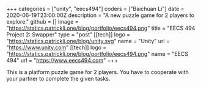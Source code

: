 +++
categories = ["unity", "eecs494"]
coders = ["Baichuan Li"]
date = 2020-06-19T23:00:00Z
description = "A new puzzle game for 2 players to explore."
github = []
image = "https://statics.patrickli.one/blog/portfolio/eecs494.png"
title = "EECS 494 Project 2: Swapper"
type = "post"
[[tech]]
logo = "https://statics.patrickli.one/blog/unity.svg"
name = "Unity"
url = "https://www.unity.com"
[[tech]]
logo = "https://statics.patrickli.one/blog/portfolio/eecs494.png"
name = "EECS 494"
url = "https://www.eecs494.com"
+++

This is a platform puzzle game for 2 players. You have to cooperate with your partner to complete the given tasks. 
